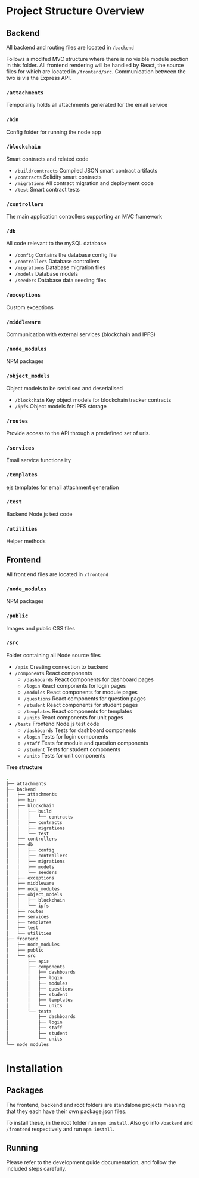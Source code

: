 # Project Structure Overview

## Backend

All backend and routing files are located in `/backend`

Follows a modifed MVC structure where there is no visible module section in this folder. All frontend rendering will be handled by React, the source files for which are located in `/frontend/src`. Communication between the two is via the Express API.

### `/attachments`
Temporarily holds all attachments generated for the email service
### `/bin`
Config folder for running the node app
### `/blockchain`
Smart contracts and related code
 - `/build/contracts` Compiled JSON smart contract artifacts
 - `/contracts` Solidity smart contracts
 - `/migrations` All contract migration and deployment code
 - `/test` Smart contract tests
### `/controllers`
The main application controllers supporting an MVC framework
### `/db`
All code relevant to the mySQL database
 - `/config` Contains the database config file
 - `/controllers` Database controllers
 - `/migrations` Database migration files
 - `/models` Database models
 - `/seeders` Database data seeding files
### `/exceptions`
Custom exceptions
### `/middleware`
Communication with external services (blockchain and IPFS)
### `/node_modules`
NPM packages
### `/object_models`
Object models to be serialised and deserialised
 - `/blockchain` Key object models for blockchain tracker contracts
 - `/ipfs` Object models for IPFS storage
### `/routes`
Provide access to the API through a predefined set of urls.
### `/services`
Email service functionality
### `/templates`
ejs templates for email attachment generation
### `/test`
Backend Node.js test code
### `/utilities`
Helper methods


## Frontend

All front end files are located in `/frontend`

### `/node_modules`
NPM packages
### `/public`
Images and public CSS files
### `/src`
Folder containing all Node source files
 - `/apis` Creating connection to backend 
 - `/components` React components
     - `/dashboards` React components for dashboard pages 
     - `/login` React components for login pages
     - `/modules` React components for module pages
     - `/questions` React components for question pages
     - `/student` React components for student pages
     - `/templates` React components for templates
     - `/units` React components for unit pages
 - `/tests` Frontend Node.js test code
     - `/dashboards` Tests for dashboard components
     - `/login` Tests for login components
     - `/staff` Tests for module and question components
     - `/student` Tests for student components
     - `/units` Tests for unit components
 
**Tree structure**

```bash
.
├── attachments
├── backend
│   ├── attachments
│   ├── bin
│   ├── blockchain
│   │   ├── build
│   │   │   └── contracts
│   │   ├── contracts
│   │   ├── migrations
│   │   └── test
│   ├── controllers
│   ├── db
│   │   ├── config
│   │   ├── controllers
│   │   ├── migrations
│   │   ├── models
│   │   └── seeders
│   ├── exceptions
│   ├── middleware
│   ├── node_modules
│   ├── object_models
│   │   ├── blockchain
│   │   └── ipfs
│   ├── routes
│   ├── services
│   ├── templates
│   ├── test
│   └── utilities
├── frontend
│   ├── node_modules
│   ├── public
│   └── src
│       ├── apis
│       ├── components
│       │   ├── dashboards
│       │   ├── login
│       │   ├── modules
│       │   ├── questions
│       │   ├── student
│       │   ├── templates
│       │   └── units
│       └── tests
│           ├── dashboards
│           ├── login
│           ├── staff
│           ├── student
│           └── units
└── node_modules
```

# Installation

## Packages

The frontend, backend and root folders are standalone projects meaning that they each have their own package.json files. 

To install these, in the root folder run `npm install`. Also go into `/backend` and `/frontend` respectively and run `npm install`.

## Running

Please refer to the development guide documentation, and follow the included steps carefully.

